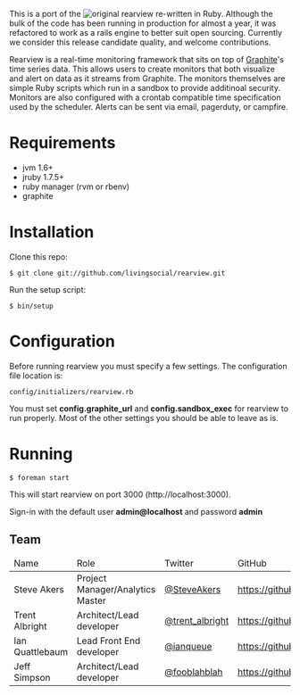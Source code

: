 This is a port of the ![original](https://github.com/livingsocial/rearview/tree/scala-1.0.0) rearview re-written in Ruby. Although the bulk of the code has been running in production for almost a year, it was refactored to work as a rails engine to better suit open sourcing. Currently we consider this release candidate quality, and welcome contributions.

<p>Rearview is a real-time monitoring framework that sits on top of <a href="https://github.com/graphite-project" target="_blank">Graphite</a>'s time series data. This allows users to create monitors that both visualize and alert on data as it streams from Graphite. The monitors themselves are simple Ruby scripts which run in a sandbox to provide additinoal security. Monitors are also configured with a crontab compatible time specification used by the scheduler. Alerts can be sent via email, pagerduty, or campfire.</p>

Requirements
============

  - jvm 1.6+
  - jruby 1.7.5+
  - ruby manager (rvm or rbenv)
  - graphite

Installation
============

Clone this repo:

    $ git clone git://github.com/livingsocial/rearview.git

Run the setup script:

    $ bin/setup
    
Configuration
=============

Before running rearview you must specify a few settings. The configuration file location is:

    config/initializers/rearview.rb

You must set **config.graphite_url** and **config.sandbox_exec** for rearview to run properly. Most of the other settings you should be able to leave as is.    

Running
=======

    $ foreman start
    
This will start rearview on port 3000 (http://localhost:3000). 

Sign-in with the default user **admin@localhost** and password **admin**


## Team

<table>
  <thead>
    <tr>
      <td>Name</td><td>Role</td><td>Twitter</td><td>GitHub</td>
    </tr>
  </thead>
  <tbody>
    <tr>
      <td>Steve Akers</td><td>Project Manager/Analytics Master</td><td><a href="https://twitter.com/SteveAkers">@SteveAkers</a></td><td><a href="https://github.com/steveakers">https://github.com/steveakers</a></td>
    </tr>
    <tr>
      <td>Trent Albright</td><td>Architect/Lead developer</td><td><a href="https://twitter.com/trent_albright">@trent_albright</a></td><td><a href="https://github.com/talbright">https://github.com/talbright</a></td>
    </tr>
    <tr>
      <td>Ian Quattlebaum</td><td>Lead Front End developer</td><td><a href="https://twitter.com/ianqueue">@ianqueue</a></td><td><a href="https://github.com/ianqueue">https://github.com/ianqueue</a></td>
    </tr>
    <tr>
      <td>Jeff Simpson</td><td>Architect/Lead developer</td><td><a href="https://twitter.com/fooblahblah">@fooblahblah</a></td><td><a href="https://github.com/fooblahblah">https://github.com/fooblahblah</a></td>
    </tr>
</tbody>
</table>
